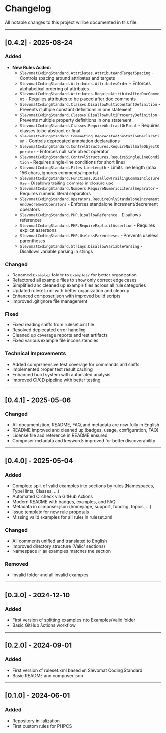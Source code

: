 # Changelog

All notable changes to this project will be documented in this file.

---

## [0.4.2] - 2025-08-24
### Added
- **New Rules Added:**
  - `SlevomatCodingStandard.Attributes.AttributeAndTargetSpacing` - Controls spacing around attributes and targets
  - `SlevomatCodingStandard.Attributes.AttributesOrder` - Enforces alphabetical ordering of attributes
  - `SlevomatCodingStandard.Attributes.RequireAttributeAfterDocComment` - Requires attributes to be placed after doc comments
  - `SlevomatCodingStandard.Classes.DisallowMultiConstantDefinition` - Prevents multiple constant definitions in one statement
  - `SlevomatCodingStandard.Classes.DisallowMultiPropertyDefinition` - Prevents multiple property definitions in one statement
  - `SlevomatCodingStandard.Classes.RequireAbstractOrFinal` - Requires classes to be abstract or final
  - `SlevomatCodingStandard.Commenting.DeprecatedAnnotationDeclaration` - Controls deprecated annotation declarations
  - `SlevomatCodingStandard.ControlStructures.RequireNullSafeObjectOperator` - Enforces null safe object operator
  - `SlevomatCodingStandard.ControlStructures.RequireSingleLineCondition` - Requires single-line conditions for short lines
  - `SlevomatCodingStandard.Files.LineLength` - Limits line length (max 156 chars, ignores comments/imports)
  - `SlevomatCodingStandard.Functions.DisallowTrailingCommaInClosureUse` - Disallows trailing commas in closure use
  - `SlevomatCodingStandard.Numbers.RequireNumericLiteralSeparator` - Requires numeric literal separators
  - `SlevomatCodingStandard.Operators.RequireOnlyStandaloneIncrementAndDecrementOperators` - Enforces standalone increment/decrement operators
  - `SlevomatCodingStandard.PHP.DisallowReference` - Disallows references
  - `SlevomatCodingStandard.PHP.RequireExplicitAssertion` - Requires explicit assertions
  - `SlevomatCodingStandard.PHP.UselessParentheses` - Prevents useless parentheses
  - `SlevomatCodingStandard.Strings.DisallowVariableParsing` - Disallows variable parsing in strings

### Changed
- Renamed `Example/` folder to `Examples/` for better organization
- Refactored all example files to show only correct edge cases
- Simplified and cleaned up example files across all rule categories
- Updated ruleset.xml with better organization and cleanup
- Enhanced composer.json with improved build scripts
- Improved .gitignore file management

### Fixed
- Fixed reading sniffs from ruleset.xml file
- Resolved deprecated error handling
- Cleaned up coverage reports and test artifacts
- Fixed various example file inconsistencies

### Technical Improvements
- Added comprehensive test coverage for commands and sniffs
- Implemented proper test result caching
- Enhanced build system with automated analysis
- Improved CI/CD pipeline with better testing

---

## [0.4.1] - 2025-05-06
### Changed
- All documentation, README, FAQ, and metadata are now fully in English
- README improved and cleaned up (badges, usage, configuration, FAQ)
- License file and reference in README ensured
- Composer metadata and keywords improved for better discoverability

---

## [0.4.0] - 2025-05-04
### Added
- Complete split of valid examples into sections by rules (Namespaces, TypeHints, Classes, ...)
- Automated CI check via GitHub Actions
- Modern README with badges, examples, and FAQ
- Metadata in composer.json (homepage, support, funding, topics, ...)
- Issue template for new rule proposals
- Missing valid examples for all rules in ruleset.xml

### Changed
- All comments unified and translated to English
- Improved directory structure (Valid/ sections)
- Namespace in all examples matches the section

### Removed
- Invalid folder and all invalid examples

---

## [0.3.0] - 2024-12-10
### Added
- First version of splitting examples into Examples/Valid folder
- Basic GitHub Actions workflow

---

## [0.2.0] - 2024-09-01
### Added
- First version of ruleset.xml based on Slevomat Coding Standard
- Basic README and composer.json

---

## [0.1.0] - 2024-06-01
### Added
- Repository initialization
- First custom rules for PHPCS 